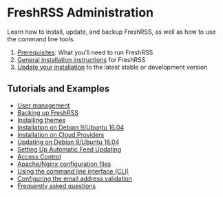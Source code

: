 # FreshRSS Administration

Learn how to install, update, and backup FreshRSS, as well as how to use the command line tools.

1. [Prerequisites](02_Prerequisites.md): What you’ll need to run FreshRSS
2. [General installation instructions](03_Installation.md) for FreshRSS
3. [Update your installation](04_Updating.md) to the latest stable or development version

## Tutorials and Examples

* [User management](12_User_management.md)
* [Backing up FreshRSS](05_Backup.md)
* [Installing themes](11_Themes.md)
* [Installation on Debian 9/Ubuntu 16.04](06_LinuxInstall.md)
* [Installation on Cloud Providers](14_CloudProviders.md)
* [Updating on Debian 9/Ubuntu 16.04](07_LinuxUpdate.md)
* [Setting Up Automatic Feed Updating](08_FeedUpdates.md)
* [Access Control](09_AccessControl.md)
* [Apache/Nginx configuration files](10_ServerConfig.md)
* [Using the command line interface (CLI)](https://github.com/FreshRSS/FreshRSS/tree/edge/cli)
* [Configuring the email address validation](05_Configuring_email_validation.md)
* [Frequently asked questions](04_Frequently_Asked_Questions.md)
